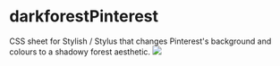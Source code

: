 # darkforestPinterest
CSS sheet for Stylish / Stylus that changes Pinterest's background and colours to a shadowy forest aesthetic.
![](https://imgur.com/CK8CwoL.png)
